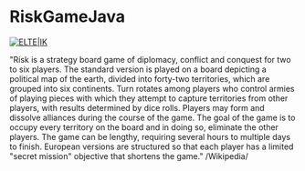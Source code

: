 # RiskGameJava

[![ELTE|IK](http://progalap.elte.hu/downloads/seged/eTananyag/css/arculat/elte_plus_ik.png)](http://www.inf.elte.hu/Lapok/kezdolap.aspx)

"Risk is a strategy board game of diplomacy, conflict and conquest for two to six players. The standard version is played on a board depicting a political map of the earth, divided into forty-two territories, which are grouped into six continents. Turn rotates among players who control armies of playing pieces with which they attempt to capture territories from other players, with results determined by dice rolls. Players may form and dissolve alliances during the course of the game. The goal of the game is to occupy every territory on the board and in doing so, eliminate the other players. The game can be lengthy, requiring several hours to multiple days to finish. European versions are structured so that each player has a limited "secret mission" objective that shortens the game." /Wikipedia/